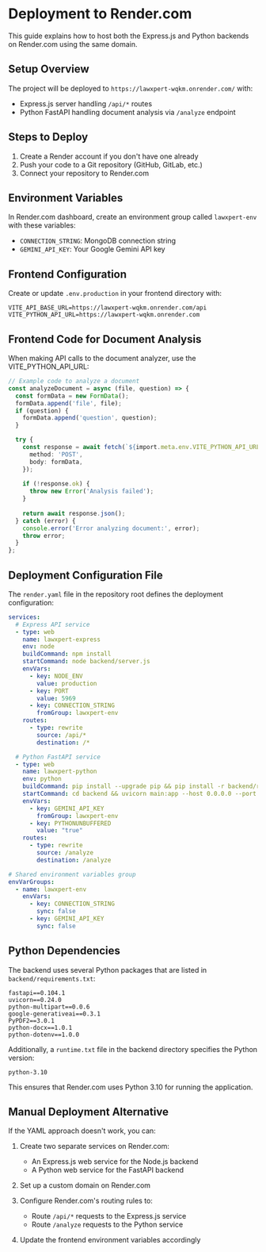 # Deployment to Render.com

This guide explains how to host both the Express.js and Python backends on Render.com using the same domain.

## Setup Overview

The project will be deployed to `https://lawxpert-wqkm.onrender.com/` with:
- Express.js server handling `/api/*` routes
- Python FastAPI handling document analysis via `/analyze` endpoint

## Steps to Deploy

1. Create a Render account if you don't have one already
2. Push your code to a Git repository (GitHub, GitLab, etc.)
3. Connect your repository to Render.com

## Environment Variables

In Render.com dashboard, create an environment group called `lawxpert-env` with these variables:
- `CONNECTION_STRING`: MongoDB connection string
- `GEMINI_API_KEY`: Your Google Gemini API key

## Frontend Configuration

Create or update `.env.production` in your frontend directory with:

```
VITE_API_BASE_URL=https://lawxpert-wqkm.onrender.com/api
VITE_PYTHON_API_URL=https://lawxpert-wqkm.onrender.com
```

## Frontend Code for Document Analysis

When making API calls to the document analyzer, use the VITE_PYTHON_API_URL:

```typescript
// Example code to analyze a document
const analyzeDocument = async (file, question) => {
  const formData = new FormData();
  formData.append('file', file);
  if (question) {
    formData.append('question', question);
  }

  try {
    const response = await fetch(`${import.meta.env.VITE_PYTHON_API_URL}/analyze`, {
      method: 'POST',
      body: formData,
    });
    
    if (!response.ok) {
      throw new Error('Analysis failed');
    }
    
    return await response.json();
  } catch (error) {
    console.error('Error analyzing document:', error);
    throw error;
  }
};
```

## Deployment Configuration File

The `render.yaml` file in the repository root defines the deployment configuration:

```yaml
services:
  # Express API service
  - type: web
    name: lawxpert-express
    env: node
    buildCommand: npm install
    startCommand: node backend/server.js
    envVars:
      - key: NODE_ENV
        value: production
      - key: PORT
        value: 5969
      - key: CONNECTION_STRING
        fromGroup: lawxpert-env
    routes:
      - type: rewrite
        source: /api/*
        destination: /*

  # Python FastAPI service  
  - type: web
    name: lawxpert-python
    env: python
    buildCommand: pip install --upgrade pip && pip install -r backend/requirements.txt
    startCommand: cd backend && uvicorn main:app --host 0.0.0.0 --port 8000
    envVars:
      - key: GEMINI_API_KEY
        fromGroup: lawxpert-env
      - key: PYTHONUNBUFFERED
        value: "true"
    routes:
      - type: rewrite
        source: /analyze
        destination: /analyze

# Shared environment variables group
envVarGroups:
  - name: lawxpert-env
    envVars:
      - key: CONNECTION_STRING
        sync: false
      - key: GEMINI_API_KEY
        sync: false
```

## Python Dependencies

The backend uses several Python packages that are listed in `backend/requirements.txt`:

```
fastapi==0.104.1
uvicorn==0.24.0
python-multipart==0.0.6
google-generativeai==0.3.1
PyPDF2==3.0.1
python-docx==1.0.1
python-dotenv==1.0.0
```

Additionally, a `runtime.txt` file in the backend directory specifies the Python version:

```
python-3.10
```

This ensures that Render.com uses Python 3.10 for running the application.

## Manual Deployment Alternative

If the YAML approach doesn't work, you can:

1. Create two separate services on Render.com:
   - An Express.js web service for the Node.js backend
   - A Python web service for the FastAPI backend

2. Set up a custom domain on Render.com

3. Configure Render.com's routing rules to:
   - Route `/api/*` requests to the Express.js service
   - Route `/analyze` requests to the Python service

4. Update the frontend environment variables accordingly 
